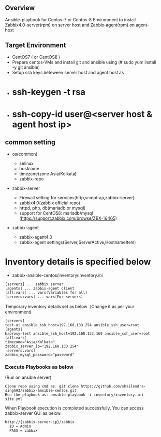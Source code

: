 ## Overview

Ansible-playbook for
Centos-7 or Centos-8 Environment to install
Zabbix4.0-server(rpm) on server host and
Zabbix-agent(rpm) on agent-host

## Target Environment

* CentOS7 ( or CentOS8 )
* Prepare centos-VMs and install git and ansible using (# sudo yum install -y git ansible)
* Setup ssh keys beteween server host and agent host as
* # ssh-keygen -t rsa
* # ssh-copy-id user@<server host & agent host ip>

## common setting 

* os(common)
	+ selinux
	+ hostname
	+ timezone(zone Asia/Kolkata)
	+ zabbix-repo

* zabbix-server
  + Firewall setting for services(http,snmptrap,zabbix-server)
  + zabbix4.0(zabbix official repo)
  + httpd, php, db(mariadb or mysql)
  + support for CentOS8: mariadb/mysql (https://support.zabbix.com/browse/ZBX-16465)
	
  
* zabbix-agent
	+ zabbix-agent4.0
  + zabbix-agent settings(Server,ServerActive,HostnameItem)

# Inventory details is specified below

* zabbix-ansible-centos/inventory/inventory.ini

```
[servers] ... zabbix server
[agents] ... zabbix-agent client
[all:vars] ... vars(Variables for all)
[servers:vars] ... vars(For servers)
```

Temporary inventory details set as below（Change it as per your environment)
```
[servers]
test-ui ansible_ssh_host=192.168.133.254 ansible_ssh_user=root
[agents]
haproxy-test ansible_ssh_host=192.168.133.160 ansible_ssh_user=root
[all:vars]
timezone="Asia/Kolkata"
zabbix_server_ip="192.168.133.254"
[servers:vars]
zabbix_mysql_password="password"
```

### Execute Playbooks as below

(Run on ansible server)
```
Clone repo using cmd as: git clone https://github.com/shailendra-singh93/zabbix-ansible-centos.git
Run the playbook as: ansible-playbook -i inventory/inventory.ini site.yml
```

When Playbook execution is completed successfully, You can access zabbix-server GUI as below:
```
http://{zabbix-server-ip}/zabbix
  ID = Admin
  PASS = zabbix
```
